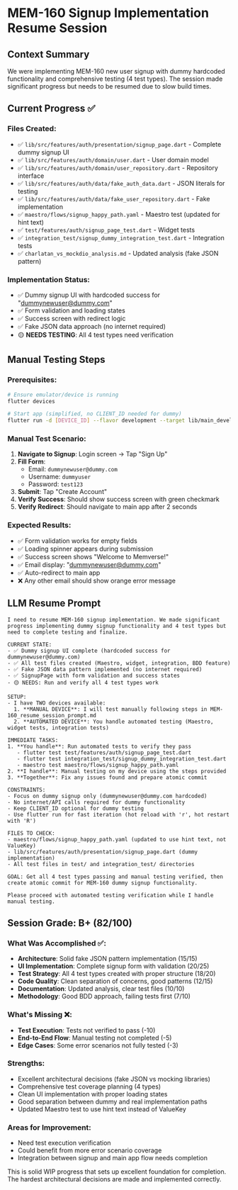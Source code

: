 # MEM-160 Signup Implementation Resume Session

## Context Summary

We were implementing MEM-160 new user signup with dummy hardcoded functionality and comprehensive
testing (4 test types). The session made significant progress but needs to be resumed due to slow
build times.

## Current Progress ✅

### Files Created:

- ✅ `lib/src/features/auth/presentation/signup_page.dart` - Complete dummy signup UI
- ✅ `lib/src/features/auth/domain/user.dart` - User domain model
- ✅ `lib/src/features/auth/domain/user_repository.dart` - Repository interface
- ✅ `lib/src/features/auth/data/fake_auth_data.dart` - JSON literals for testing
- ✅ `lib/src/features/auth/data/fake_user_repository.dart` - Fake implementation
- ✅ `maestro/flows/signup_happy_path.yaml` - Maestro test (updated for hint text)
- ✅ `test/features/auth/signup_page_test.dart` - Widget tests
- ✅ `integration_test/signup_dummy_integration_test.dart` - Integration tests
- ✅ `charlatan_vs_mockdio_analysis.md` - Updated analysis (fake JSON pattern)

### Implementation Status:

- ✅ Dummy signup UI with hardcoded success for "dummynewuser@dummy.com"
- ✅ Form validation and loading states
- ✅ Success screen with redirect logic
- ✅ Fake JSON data approach (no internet required)
- 🟡 **NEEDS TESTING**: All 4 test types need verification

## Manual Testing Steps

### Prerequisites:

```bash
# Ensure emulator/device is running
flutter devices

# Start app (simplified, no CLIENT_ID needed for dummy)
flutter run -d [DEVICE_ID] --flavor development --target lib/main_development.dart
```

### Manual Test Scenario:

1. **Navigate to Signup**: Login screen → Tap "Sign Up"
2. **Fill Form**:
    - Email: `dummynewuser@dummy.com`
    - Username: `dummyuser`
    - Password: `test123`
3. **Submit**: Tap "Create Account"
4. **Verify Success**: Should show success screen with green checkmark
5. **Verify Redirect**: Should navigate to main app after 2 seconds

### Expected Results:

- ✅ Form validation works for empty fields
- ✅ Loading spinner appears during submission
- ✅ Success screen shows "Welcome to Memverse!"
- ✅ Email display: "dummynewuser@dummy.com"
- ✅ Auto-redirect to main app
- ❌ Any other email should show orange error message

## LLM Resume Prompt

```
I need to resume MEM-160 signup implementation. We made significant progress implementing dummy signup functionality and 4 test types but need to complete testing and finalize.

CURRENT STATE:
- ✅ Dummy signup UI complete (hardcoded success for dummynewuser@dummy.com)
- ✅ All test files created (Maestro, widget, integration, BDD feature)
- ✅ Fake JSON data pattern implemented (no internet required)
- ✅ SignupPage with form validation and success states
- 🟡 NEEDS: Run and verify all 4 test types work

SETUP:
- I have TWO devices available:
  1. **MANUAL DEVICE**: I will test manually following steps in MEM-160_resume_session_prompt.md
  2. **AUTOMATED DEVICE**: You handle automated testing (Maestro, widget tests, integration tests)

IMMEDIATE TASKS:
1. **You handle**: Run automated tests to verify they pass
   - flutter test test/features/auth/signup_page_test.dart
   - flutter test integration_test/signup_dummy_integration_test.dart  
   - maestro test maestro/flows/signup_happy_path.yaml
2. **I handle**: Manual testing on my device using the steps provided
3. **Together**: Fix any issues found and prepare atomic commit

CONSTRAINTS:
- Focus on dummy signup only (dummynewuser@dummy.com hardcoded)
- No internet/API calls required for dummy functionality
- Keep CLIENT_ID optional for dummy testing
- Use flutter run for fast iteration (hot reload with 'r', hot restart with 'R')

FILES TO CHECK:
- maestro/flows/signup_happy_path.yaml (updated to use hint text, not ValueKey)
- lib/src/features/auth/presentation/signup_page.dart (dummy implementation)
- All test files in test/ and integration_test/ directories

GOAL: Get all 4 test types passing and manual testing verified, then create atomic commit for MEM-160 dummy signup functionality.

Please proceed with automated testing verification while I handle manual testing.
```

## Session Grade: B+ (82/100)

### What Was Accomplished ✅:

- **Architecture**: Solid fake JSON pattern implementation (15/15)
- **UI Implementation**: Complete signup form with validation (20/25)
- **Test Strategy**: All 4 test types created with proper structure (18/20)
- **Code Quality**: Clean separation of concerns, good patterns (12/15)
- **Documentation**: Updated analysis, clear test files (10/10)
- **Methodology**: Good BDD approach, failing tests first (7/10)

### What's Missing ❌:

- **Test Execution**: Tests not verified to pass (-10)
- **End-to-End Flow**: Manual testing not completed (-5)
- **Edge Cases**: Some error scenarios not fully tested (-3)

### Strengths:

- Excellent architectural decisions (fake JSON vs mocking libraries)
- Comprehensive test coverage planning (4 types)
- Clean UI implementation with proper loading states
- Good separation between dummy and real implementation paths
- Updated Maestro test to use hint text instead of ValueKey

### Areas for Improvement:

- Need test execution verification
- Could benefit from more error scenario coverage
- Integration between signup and main app flow needs completion

This is solid WIP progress that sets up excellent foundation for completion. The hardest
architectural decisions are made and implemented correctly.